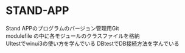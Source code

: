 # STAND-APP
Stand APPのプログラムのバージョン管理用Git  
modulefile の中に各モジュールのクラスファイルを格納  
UItestでwinui3の使い方を学んでいる
DBtestでDB接続方法を学んでいる
